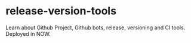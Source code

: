 # release-version-tools
Learn about Github Project, Github bots, release, versioning and CI tools. Deployed in NOW.
